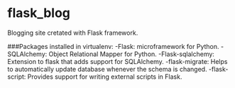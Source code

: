 # flask_blog
Blogging site cretated with Flask framework.

###Packages installed in virtualenv:
-Flask: microframework for Python.
-SQLAlchemy: Object Relational Mapper for Python.
-Flask-sqlalchemy: Extension to flask that adds support for SQLAlchemy.
-flask-migrate: Helps to automatically update database whenever the schema is changed.
-flask-script: Provides support for writing external scripts in Flask.